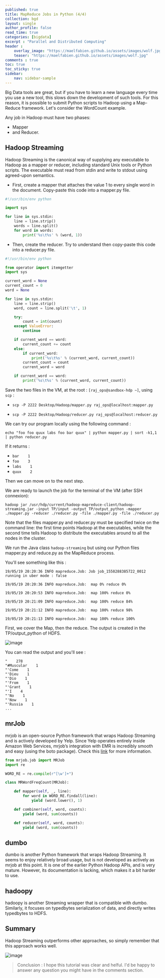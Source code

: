 ```yaml
---
published: true
title: MapReduce Jobs in Python (4/4)
collection: bgd
layout: single
author_profile: false
read_time: true
categories: [bigdata]
excerpt : "Parallel and Distributed Computing"
header :
    overlay_image: "https://maelfabien.github.io/assets/images/wolf.jpg"
    teaser: "https://maelfabien.github.io/assets/images/wolf.jpg"
comments : true
toc: true
toc_sticky: true
sidebar:
    nav: sidebar-sample
---
```


Big Data tools are great, but if you have to learn a new language every time you use a new tool, this slows down the development of such tools. For this reason, it is possible to submit Python scripts to Hadoop using a Map-Reduce framework. Let's consider the WordCount example.

Any job in Hadoop must have two phases:
- Mapper
- and Reducer. 

## Hadoop Streaming

Hadoop Streaming is the canonical way of supplying any executable to Hadoop as a mapper or reducer, including standard Unix tools or Python scripts. The executable must read from stdin and write to stdout using agreed-upon semantics.

- First, create a mapper that attaches the value 1 to every single word in the document. Copy-paste this code into a mapper.py file. 

```python
#!/usr/bin/env python

import sys

for line in sys.stdin:
    line = line.strip()
    words = line.split()
    for word in words:
        print('%s\t%s' % (word, 1))
```

- Then, create the reducer. Try to understand then copy-paste this code into a reducer.py file. 

```python
#!/usr/bin/env python

from operator import itemgetter
import sys

current_word = None
current_count = 0
word = None

for line in sys.stdin:
    line = line.strip()
    word, count = line.split('\t', 1)

    try:
        count = int(count)
    except ValueError:
        continue

    if current_word == word:
        current_count += count
    else:
        if current_word:
            print('%s\t%s' % (current_word, current_count))
        current_count = count
        current_word = word

    if current_word == word:
        print('%s\t%s' % (current_word, current_count))
```

Save the two files in the VM, at the root : `[raj_ops@sandbox-hdp ~]`, using `scp` :

- `scp -P 2222 Desktop/Hadoop/mapper.py raj_ops@localhost:mapper.py`

- `scp -P 2222 Desktop/Hadoop/reducer.py raj_ops@localhost:reducer.py`


We can try our program locally using the following command :

`echo "foo foo quux labs foo bar quux" | python mapper.py | sort -k1,1 | python reducer.py`

If it returns :

- `bar    1`
- `foo    3`
- `labs    1`
- `quux    2`

Then we can move on to the next step.

We are ready to launch the job for the terminal of the VM (after SSH connexion):

`hadoop jar /usr/hdp/current/hadoop-mapreduce-client/hadoop-streaming.jar -input TP/input -output TP/output_python -mapper ./mapper.py -reducer ./reducer.py -file ./mapper.py -file ./reducer.py`

Note that the files mapper.py and reducer.py must be specified twice on the command line: the first time points Hadoop at the executables, while the second time tells Hadoop to distribute the executables around to all the nodes in the cluster.

We run the Java class `hadoop-streaming` but using our Python files mapper.py and reduce.py as the MapReduce process.

You'll see something like this :

`19/05/19 20:20:36 INFO mapreduce.Job: Job job_1558288385722_0012 running in uber mode : false`

`19/05/19 20:20:36 INFO mapreduce.Job:  map 0% reduce 0%`

`19/05/19 20:20:53 INFO mapreduce.Job:  map 100% reduce 0%`

`19/05/19 20:21:09 INFO mapreduce.Job:  map 100% reduce 84%`

`19/05/19 20:21:12 INFO mapreduce.Job:  map 100% reduce 98%`

`19/05/19 20:21:13 INFO mapreduce.Job:  map 100% reduce 100%`

First, we cover the Map, then the reduce. The output is created in the TP/output_python of HDFS. 

![image](https://maelfabien.github.io/assets/images/Hadoop/40.png)

You can read the output and you'll see :

```
"    278
"#Muscular    1
"'Come    1
"'Dieu    1
"'Dio    1
"'From    1
"'Grant    1
"'I    4
"'No    1
"'Now    1
"'Russia    1
...
```

## mrJob

mrjob is an open-source Python framework that wraps Hadoop Streaming and is actively developed by Yelp. Since Yelp operates entirely inside Amazon Web Services, mrjob’s integration with EMR is incredibly smooth and easy (using the boto package). Check this [link](https://github.com/Yelp/mrjob) for more information.

```python
from mrjob.job import MRJob
import re

WORD_RE = re.compile(r"[\w']+")

class MRWordFreqCount(MRJob):

    def mapper(self, _, line):
        for word in WORD_RE.findall(line):
            yield (word.lower(), 1)

    def combiner(self, word, counts):
        yield (word, sum(counts))

    def reducer(self, word, counts):
        yield (word, sum(counts))
```

## dumbo

dumbo is another Python framework that wraps Hadoop Streaming. It seems to enjoy relatively broad usage, but is not developed as actively as mrjob at this point. It is one of the earlier Python Hadoop APIs, and is very mature. However, its documentation is lacking, which makes it a bit harder to use.

## hadoopy

hadoopy is another Streaming wrapper that is compatible with dumbo. Similarly, it focuses on typedbytes serialization of data, and directly writes typedbytes to HDFS.

## Summary 

Hadoop Streaming outperforms other approaches, so simply remember that this approach works well.

![image](https://maelfabien.github.io/assets/images/Hadoop/39.png)

> Conclusion : I hope this tutorial was clear and helful. I'd be happy to answer any question you might have in the comments section.
